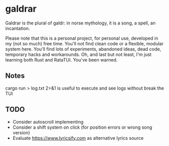 # galdrar

Galdrar is the plural of galdr: in norse mythology, it is a song, a spell, an incantation.

Please note that this is a personal project, for personal use, developed in my (not so much) free time. You'll not find clean code or a flexible, modular system here. You'll find lots of experiments, abandoned ideas, dead code, temporary hacks and workarounds. Oh, and last but not least, I'm just learning both Rust and RataTUI. You've been warned.

## Notes

cargo run > log.txt 2>&1 is useful to execute and see logs without break the TUI

## TODO
- Consider autoscroll implementing
- Consider a shift system on click (for position errors or wrong song version)
- Evaluate https://www.lyricsify.com as alternative lyrics source
